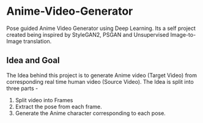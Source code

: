 # Anime-Video-Generator
Pose guided Anime Video Generator using Deep Learning. Its a self project created being inspired by StyleGAN2, PSGAN and Unsupervised Image-to-Image translation.

## Idea and Goal

The Idea behind this project is to generate Anime video (Target Video) from corresponding real time human video (Source Video). 
The Idea is split into three parts - 
  1. Split video into Frames
  2. Extract the pose from each frame.
  3. Generate the Anime character corresponding to each pose.
